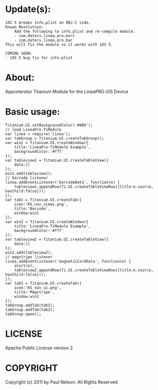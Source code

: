 Update(s):
===
	iOS 5 breaks info.plist on OBJ-C side.
	Known Resolution: 
		Add the following to info.plist and re-compile module.
		- com.datecs.linea.pro.msrc
		- com.datecs.linea.pro.bar
	This will fix the module so it works with iOS 5.
	
	COMING SOON:
	- iOS 5 bug fix for info.plist

About:
===
Appcelerator Titanium Module for the LineaPRO iOS Device

Basic usage:
===
	Titanium.UI.setBackgroundColor('#000');
	// load LineaPro-TiModule
	var linea = require('linea');
	var tabGroup = Titanium.UI.createTabGroup();
	var win1 = Titanium.UI.createWindow({  
	    title:'LineaPro-TiModule Example',
	    backgroundColor:'#fff'
	});
	var tableview1 = Titanium.UI.createTableView({
		data:[]
	});
	win1.add(tableview1);
	// barcode listener
	linea.addEventListener('barcodeData', function(e) { 	
		tableview1.appendRow(Ti.UI.createTableViewRow({title:e.source, hasChild:false}));
	});
	var tab1 = Titanium.UI.createTab({  
	    icon:'KS_nav_views.png',
	    title:'Barcode',
	    window:win1
	});
	var win2 = Titanium.UI.createWindow({  
	    title:'LineaPro-TiModule Example',
	    backgroundColor:'#fff'
	});
	var tableview2 = Titanium.UI.createTableView({
		data:[]
	});
	win2.add(tableview2);
	// magstripe listener
	linea.addEventListener('magneticCardData', function(e) { 	
		alert(e);
		tableview2.appendRow(Ti.UI.createTableViewRow({title:e.source, hasChild:false}));
	});
	var tab2 = Titanium.UI.createTab({  
	    icon:'KS_nav_ui.png',
	    title:'Magstripe',
	    window:win2
	});
	tabGroup.addTab(tab1);  
	tabGroup.addTab(tab2);  
	tabGroup.open();


LICENSE
=======
Apache Public License version 2


COPYRIGHT
=========
Copyright (c) 2011 by Paul Nelson. All Rights Reserved.